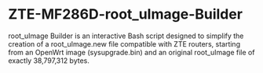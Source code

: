 # ZTE-MF286D-root_uImage-Builder
root_uImage Builder is an interactive Bash script designed to simplify the creation of a root_uImage.new file compatible with ZTE routers, starting from an OpenWrt image (sysupgrade.bin) and an original root_uImage file of exactly 38,797,312 bytes.
